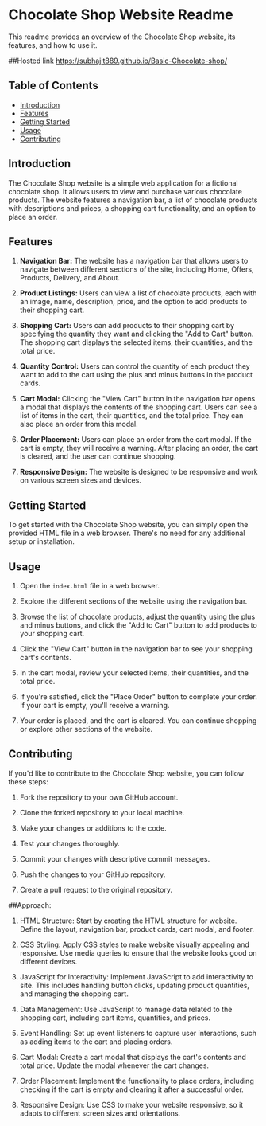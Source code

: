 # Chocolate Shop Website Readme

This readme provides an overview of the Chocolate Shop website, its features, and how to use it.

##Hosted link
https://subhajit889.github.io/Basic-Chocolate-shop/

## Table of Contents
- [Introduction](#introduction)
- [Features](#features)
- [Getting Started](#getting-started)
- [Usage](#usage)
- [Contributing](#contributing)

## Introduction

The Chocolate Shop website is a simple web application for a fictional chocolate shop. It allows users to view and purchase various chocolate products. The website features a navigation bar, a list of chocolate products with descriptions and prices, a shopping cart functionality, and an option to place an order.

## Features

1. **Navigation Bar:** The website has a navigation bar that allows users to navigate between different sections of the site, including Home, Offers, Products, Delivery, and About.

2. **Product Listings:** Users can view a list of chocolate products, each with an image, name, description, price, and the option to add products to their shopping cart.

3. **Shopping Cart:** Users can add products to their shopping cart by specifying the quantity they want and clicking the "Add to Cart" button. The shopping cart displays the selected items, their quantities, and the total price.

4. **Quantity Control:** Users can control the quantity of each product they want to add to the cart using the plus and minus buttons in the product cards.

5. **Cart Modal:** Clicking the "View Cart" button in the navigation bar opens a modal that displays the contents of the shopping cart. Users can see a list of items in the cart, their quantities, and the total price. They can also place an order from this modal.

6. **Order Placement:** Users can place an order from the cart modal. If the cart is empty, they will receive a warning. After placing an order, the cart is cleared, and the user can continue shopping.

7. **Responsive Design:** The website is designed to be responsive and work on various screen sizes and devices.

## Getting Started

To get started with the Chocolate Shop website, you can simply open the provided HTML file in a web browser. There's no need for any additional setup or installation.

## Usage

1. Open the `index.html` file in a web browser.

2. Explore the different sections of the website using the navigation bar.

3. Browse the list of chocolate products, adjust the quantity using the plus and minus buttons, and click the "Add to Cart" button to add products to your shopping cart.

4. Click the "View Cart" button in the navigation bar to see your shopping cart's contents.

5. In the cart modal, review your selected items, their quantities, and the total price.

6. If you're satisfied, click the "Place Order" button to complete your order. If your cart is empty, you'll receive a warning.

7. Your order is placed, and the cart is cleared. You can continue shopping or explore other sections of the website.

## Contributing

If you'd like to contribute to the Chocolate Shop website, you can follow these steps:

1. Fork the repository to your own GitHub account.

2. Clone the forked repository to your local machine.

3. Make your changes or additions to the code.

4. Test your changes thoroughly.

5. Commit your changes with descriptive commit messages.

6. Push the changes to your GitHub repository.

7. Create a pull request to the original repository.




##Approach:

1. HTML Structure: Start by creating the HTML structure for website. Define the layout, navigation bar, product cards, cart modal, and footer. 

2. CSS Styling: Apply CSS styles to make website visually appealing and responsive. Use media queries to ensure that the website looks good on different devices.

3. JavaScript for Interactivity: Implement JavaScript to add interactivity to site. This includes handling button clicks, updating product quantities, and managing the shopping cart.

4. Data Management: Use JavaScript to manage data related to the shopping cart, including cart items, quantities, and prices.

5. Event Handling: Set up event listeners to capture user interactions, such as adding items to the cart and placing orders.

6. Cart Modal: Create a cart modal that displays the cart's contents and total price. Update the modal whenever the cart changes.

7. Order Placement: Implement the functionality to place orders, including checking if the cart is empty and clearing it after a successful order.

8. Responsive Design: Use CSS to make your website responsive, so it adapts to different screen sizes and orientations.


